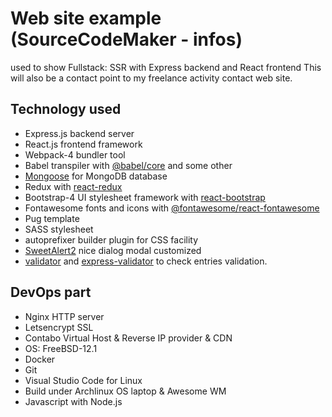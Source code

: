 # Web site example (SourceCodeMaker - infos)

used to show Fullstack: SSR with Express backend and React frontend
This will also be a contact point to my freelance activity contact web site.

## Technology used

* Express.js backend server
* React.js frontend framework
* Webpack-4 bundler tool
* Babel transpiler with [@babel/core](https://github.com/babel/babel) and some other
* [Mongoose](https://mongoosejs.com/) for MongoDB database
* Redux with [react-redux](https://github.com/reduxjs/react-redux)
* Bootstrap-4 UI stylesheet framework with [react-bootstrap](https://react-bootstrap.github.io/)
* Fontawesome fonts and icons with [@fontawesome/react-fontawesome](https://github.com/FortAwesome/react-fontawesome)
* Pug template
* SASS stylesheet
* autoprefixer builder plugin for CSS facility
* [SweetAlert2](https://sweetalert2.github.io/) nice dialog modal customized
* [validator](https://github.com/validatorjs/validator.js) and [express-validator](https://express-validator.github.io/docs/) to check entries validation.

## DevOps part

* Nginx HTTP server
* Letsencrypt SSL
* Contabo Virtual Host & Reverse IP provider & CDN
* OS: FreeBSD-12.1
* Docker
* Git
* Visual Studio Code for Linux
* Build under Archlinux OS laptop & Awesome WM
* Javascript with Node.js


